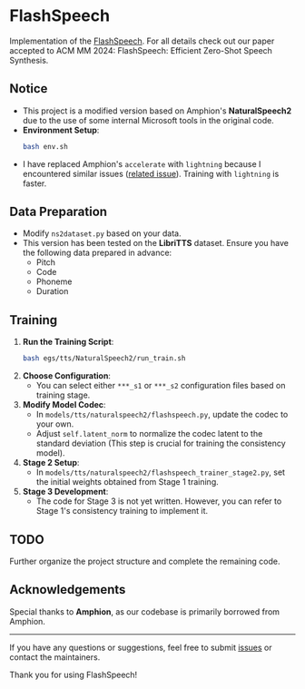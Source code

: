 # FlashSpeech







Implementation of the [FlashSpeech](https://arxiv.org/abs/2404.14700). For all details check out our paper accepted to ACM MM 2024: FlashSpeech: Efficient Zero-Shot Speech Synthesis.



## Notice

- This project is a modified version based on Amphion's **NaturalSpeech2** due to the use of some internal Microsoft tools in the original code.
- **Environment Setup**:
  ```bash
  bash env.sh
  ```
- I have replaced Amphion's `accelerate` with `lightning` because I encountered similar issues ([related issue](https://github.com/open-mmlab/Amphion/issues/120)). Training with `lightning` is faster.

## Data Preparation

- Modify `ns2dataset.py` based on your data.
- This version has been tested on the **LibriTTS** dataset. Ensure you have the following data prepared in advance:
  - Pitch
  - Code
  - Phoneme
  - Duration

## Training

1. **Run the Training Script**:
   ```bash
   bash egs/tts/NaturalSpeech2/run_train.sh
   ```
2. **Choose Configuration**:
   - You can select either `***_s1` or `***_s2` configuration files based on training stage.
3. **Modify Model Codec**:
   - In `models/tts/naturalspeech2/flashspeech.py`, update the codec to your own.
   - Adjust `self.latent_norm` to normalize the codec latent to the standard deviation (This step is crucial for training the consistency model).
4. **Stage 2 Setup**:
   - In `models/tts/naturalspeech2/flashspeech_trainer_stage2.py`, set the initial weights obtained from Stage 1 training.
5. **Stage 3 Development**:
   - The code for Stage 3 is not yet written. However, you can refer to Stage 1's consistency training to implement it.

## TODO
Further organize the project structure and complete the remaining code.

## Acknowledgements

Special thanks to **Amphion**, as our codebase is primarily borrowed from Amphion.

---

If you have any questions or suggestions, feel free to submit [issues](https://github.com/your-repository-link/issues) or contact the maintainers.



Thank you for using FlashSpeech!